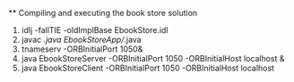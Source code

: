 ** Compiling and executing the book store solution

1. idlj -fallTIE -oldImplBase EbookStore.idl
2. javac *.java EbookStoreApp/*.java
3. tnameserv -ORBInitialPort 1050&
4. java EbookStoreServer -ORBInitialPort 1050 -ORBInitialHost localhost &
5. java EbookStoreClient -ORBInitialPort 1050 -ORBInitialHost localhost
